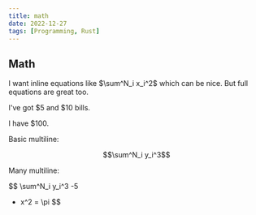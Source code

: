 ```yaml
---
title: math
date: 2022-12-27
tags: [Programming, Rust]
---
```


## Math

I want inline equations like $\sum^N_i x_i^2$ which can be nice. But full equations are great too.

I've got \$5 and \$10 bills.

I have $100. 

Basic multiline:

$$\sum^N_i y_i^3$$

Many multiline:

$$ 
\sum^N_i y_i^3
-5
+ x^2
= \pi
$$


